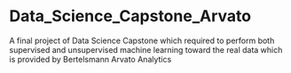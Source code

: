 # Data_Science_Capstone_Arvato
A final project of Data Science Capstone which required to perform both supervised and unsupervised machine learning toward the real data which is provided by Bertelsmann Arvato Analytics
